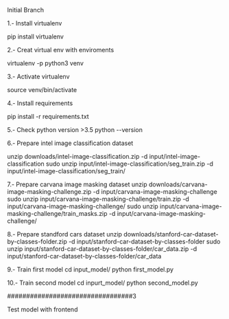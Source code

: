 Initial Branch

1.- Install virtualenv

pip install virtualenv


2.- Creat virtual env with enviroments

virtualenv -p python3 venv

3.- Activate virtualenv

source venv/bin/activate

4.- Install requirements

pip install -r requirements.txt

5.- Check python version >3.5
python --version

6.- Prepare intel image classification dataset

unzip downloads/intel-image-classification.zip -d input/intel-image-classification
sudo unzip input/intel-image-classification/seg_train.zip -d input/intel-image-classification/seg_train/

7.- Prepare carvana image masking dataset
unzip downloads/carvana-image-masking-challenge.zip -d input/carvana-image-masking-challenge
sudo unzip input/carvana-image-masking-challenge/train.zip -d input/carvana-image-masking-challenge/
sudo unzip input/carvana-image-masking-challenge/train_masks.zip -d input/carvana-image-masking-challenge/

8.- Prepare standford cars dataset
unzip downloads/stanford-car-dataset-by-classes-folder.zip -d input/stanford-car-dataset-by-classes-folder
sudo unzip input/stanford-car-dataset-by-classes-folder/car_data.zip -d input/stanford-car-dataset-by-classes-folder/car_data


9.- Train first model
cd input_model/
python first_model.py

10.- Train second model
cd inpurt_model/
python second_model.py



#################################3

Test model with frontend




 

